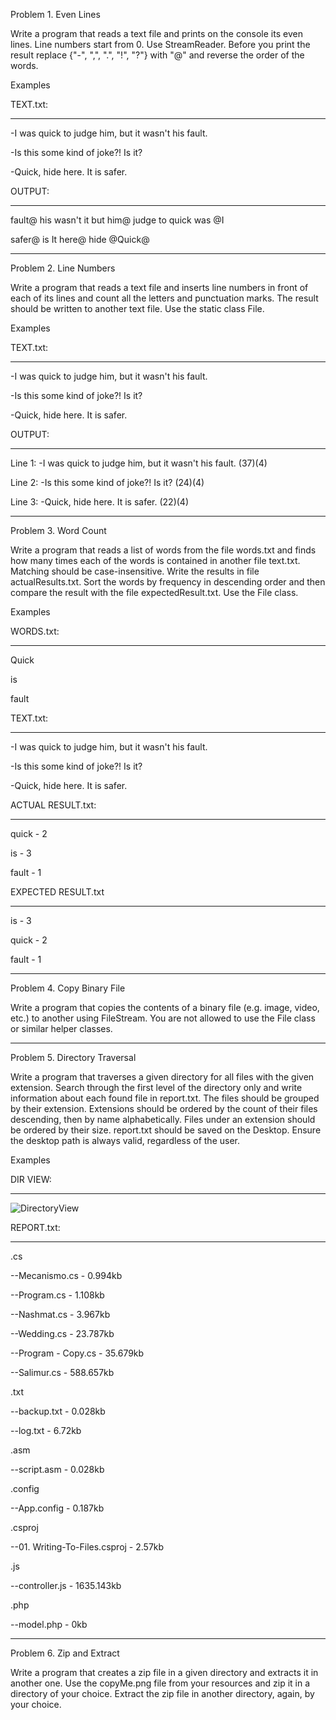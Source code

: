 
Problem 1.	Even Lines

Write a program that reads a text file and prints on the console its even lines. Line numbers start from 0. Use StreamReader. Before you print the result replace {"-", ",", ".", "!", "?"} with "@" and reverse the order of the words.

Examples

TEXT.txt:
___


-I was quick to judge him, but it wasn't his fault.

-Is this some kind of joke?! Is it?

-Quick, hide here. It is safer.


OUTPUT:
___

fault@ his wasn't it but him@ judge to quick was @I

safer@ is It here@ hide @Quick@

_____



Problem 2.	Line Numbers

Write a program that reads a text file and inserts line numbers in front of each of its lines and count all the letters and punctuation marks. The result should be written to another text file. Use the static class File.

Examples

TEXT.txt:
___


-I was quick to judge him, but it wasn't his fault.

-Is this some kind of joke?! Is it?

-Quick, hide here. It is safer.



OUTPUT:
___



Line 1: -I was quick to judge him, but it wasn't his fault. (37)(4)

Line 2: -Is this some kind of joke?! Is it? (24)(4)

Line 3: -Quick, hide here. It is safer. (22)(4)

____



Problem 3.	Word Count

Write a program that reads a list of words from the file words.txt and finds how many times each of the words is contained in another file text.txt. Matching should be case-insensitive. Write the results in file actualResults.txt. Sort the words by frequency in descending order and then compare the result with the file expectedResult.txt. Use the File class.

Examples


WORDS.txt:
___


Quick

is

fault



TEXT.txt:
___



-I was quick to judge him, but it wasn't his fault.

-Is this some kind of joke?! Is it?

-Quick, hide here. It is safer.




ACTUAL RESULT.txt:
___


quick - 2

is - 3

fault - 1




EXPECTED RESULT.txt
___



is - 3

quick - 2

fault - 1


___



Problem 4.	Copy Binary File

Write a program that copies the contents of a binary file (e.g. image, video, etc.) to another using FileStream. You are not allowed to use the File class or similar helper classes.

____



Problem 5.	Directory Traversal

Write a program that traverses a given directory for all files with the given extension. Search through the first level of the directory only and write information about each found file in report.txt. The files should be grouped by their extension. Extensions should be ordered by the count of their files descending, then by name alphabetically. Files under an extension should be ordered by their size. report.txt should be saved on the Desktop. Ensure the desktop path is always valid, regardless of the user.

Examples

DIR VIEW:
___

![DirectoryView](https://github.com/3ndien/SoftUni/blob/master/C%23%20Advanced%2009.2019/Exercises_StreamsFilesAndDirectories/DirectoryView.png "DirectoryView")


REPORT.txt:
___


.cs

--Mecanismo.cs - 0.994kb

--Program.cs - 1.108kb

--Nashmat.cs - 3.967kb

--Wedding.cs - 23.787kb

--Program - Copy.cs - 35.679kb

--Salimur.cs - 588.657kb

.txt

--backup.txt - 0.028kb

--log.txt - 6.72kb

.asm

--script.asm - 0.028kb

.config

--App.config - 0.187kb

.csproj

--01. Writing-To-Files.csproj - 2.57kb

.js

--controller.js - 1635.143kb

.php

--model.php - 0kb


____


Problem 6.	Zip and Extract

Write a program that creates a zip file in a given directory and extracts it in another one. Use the copyMe.png file from your resources and zip it in a directory of your choice. Extract the zip file in another directory, again, by your choice.

